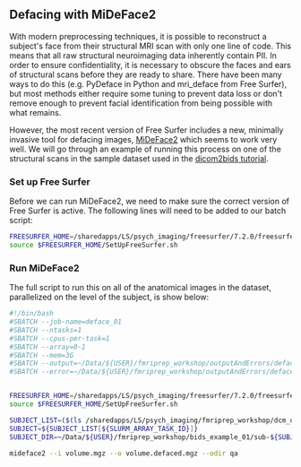 ## Defacing with MiDeFace2
With modern preprocessing techniques, it is possible to reconstruct a subject's face from their structural MRI scan with only one line of code. This means that all raw structural neuroimaging data inherently contain PII. In order to ensure confidentiality, it is necessary to obscure the faces and ears of structural scans before they are ready to share. There have been many ways to do this (e.g. PyDeface in Python and mri_deface from Free Surfer), but most methods either require some tuning to prevent data loss or don't remove enough to prevent facial identification from being possible with what remains. 

However, the most recent version of Free Surfer includes a new, minimally invasive tool for defacing images, [MiDeFace2](https://surfer.nmr.mgh.harvard.edu/fswiki/MiDeFace2) which seems to work very well. We will go through an example of running this process on one of the structural scans in the sample dataset used in the [dicom2bids tutorial](). 

### Set up Free Surfer
Before we can run MiDeFace2, we need to make sure the correct version of Free Surfer is active. The following lines will need to be added to our batch script:

```bash
FREESURFER_HOME=/sharedapps/LS/psych_imaging/freesurfer/7.2.0/freesurfer
source $FREESURFER_HOME/SetUpFreeSurfer.sh
```

### Run MiDeFace2
The full script to run this on all of the anatomical images in the dataset, parallelized on the level of the subject, is show below:

```bash
#!/bin/bash
#SBATCH --job-name=deface_01
#SBATCH --ntasks=1
#SBATCH --cpus-per-task=1
#SBATCH --array=0-1
#SBATCH --mem=3G
#SBATCH --output=~/Data/${USER}/fmriprep_workshop/outputAndErrors/deface_01-%A_%a.out 
#SBATCH --error=~/Data/${USER}/fmriprep_workshop/outputAndErrors/deface_01-%A_%a.err


FREESURFER_HOME=/sharedapps/LS/psych_imaging/freesurfer/7.2.0/freesurfer
source $FREESURFER_HOME/SetUpFreeSurfer.sh

SUBJECT_LIST=($(ls /sharedapps/LS/psych_imaging/fmriprep_workshop/dcm_qa_nih-master/In/))
SUBJECT=${SUBJECT_LIST[${SLURM_ARRAY_TASK_ID}]}
SUBJECT_DIR=~/Data/${USER}/fmriprep_workshop/bids_example_01/sub-${SUBJECT}/

mideface2 --i volume.mgz --o volume.defaced.mgz --odir qa
```
